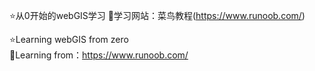⭐从0开始的webGIS学习
📕学习网站：菜鸟教程(https://www.runoob.com/)

⭐Learning webGIS from zero  
📕Learning from：https://www.runoob.com/
